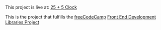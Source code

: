 This project is live at: [25 + 5 Clock](https://maitahtmai.github.io/25_Plus_5_Clock/)

This is the project that fulfills the [freeCodeCamp](https://www.freecodecamp.org/learn) [Front End Development Libraries Project](https://www.freecodecamp.org/learn/front-end-development-libraries/#front-end-development-libraries-projects)